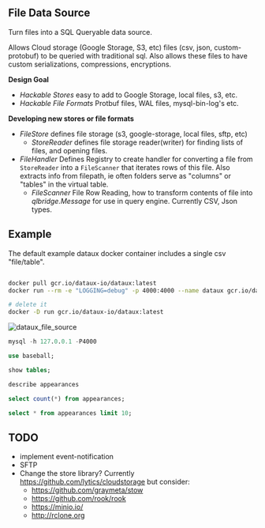 
File Data Source
---------------------------------

Turn files into a SQL Queryable data source.

Allows Cloud storage (Google Storage, S3, etc) files (csv, json, custom-protobuf)
to be queried with traditional sql.  Also allows these files to have custom 
serializations, compressions, encryptions.

**Design Goal**
* *Hackable Stores* easy to add to Google Storage, local files, s3, etc.
* *Hackable File Formats* Protbuf files, WAL files, mysql-bin-log's etc.


**Developing new stores or file formats**

* *FileStore* defines file storage (s3, google-storage, local files, sftp, etc)
  * *StoreReader* defines file storage reader(writer) for finding lists of files, and
    opening files.
* *FileHandler* Defines Registry to create handler for converting a file from `StoreReader`
    into a `FileScanner` that iterates rows of this file. Also extracts info from 
    filepath, ie often folders serve as "columns" or "tables" in the virtual table.
  * *FileScanner* File Row Reading, how to transform contents of
    file into *qlbridge.Message* for use in query engine.
    Currently CSV, Json types.  

Example
----------------------------

The default example dataux docker container
includes a single csv "file/table".
```sh

docker pull gcr.io/dataux-io/dataux:latest
docker run --rm -e "LOGGING=debug" -p 4000:4000 --name dataux gcr.io/dataux-io/dataux:latest

# delete it
docker -D run gcr.io/dataux-io/dataux:latest

```

![dataux_file_source](https://cloud.githubusercontent.com/assets/7269/23976158/12a378be-09a3-11e7-971e-8a05d7002aaf.png)

```sql
mysql -h 127.0.0.1 -P4000

use baseball;

show tables;

describe appearances

select count(*) from appearances;

select * from appearances limit 10;

```

TODO
----------------------------

* implement event-notification
* SFTP
* Change the store library?  Currently https://github.com/lytics/cloudstorage but consider:
  * https://github.com/graymeta/stow
  * https://github.com/rook/rook
  * https://minio.io/
  * http://rclone.org




